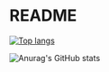 # README
[![Top langs](https://github-readme-stats.vercel.app/api/top-langs/?username=Jy4058350&layout=compact
)](https://github.com/anuraghazra/github-readme-stats)

![Anurag's GitHub stats](https://github-readme-stats.vercel.app/api?username=Jy4058350)


